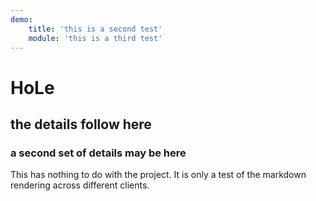 ```yaml
---
demo:
    title: 'this is a second test'
    module: 'this is a third test'
---
```


# HoLe

## the details follow here

### a second set of details may be here

This has nothing to do with the project. It is only a test of the markdown rendering across different clients.
